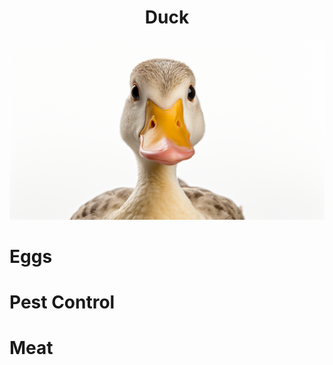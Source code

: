 <h1 align="center"> Duck </h1>

<p align="center" width="100%"><img src="../images/duck.png" /></p>

# Eggs


# Pest Control


# Meat